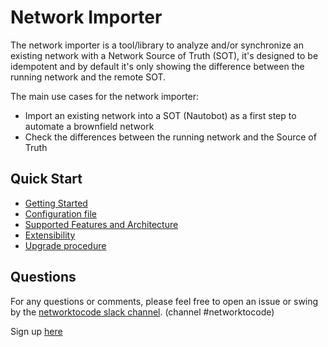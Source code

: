 # Network Importer

The network importer is a tool/library to analyze and/or synchronize an existing network with a Network Source of Truth (SOT), it's designed to be idempotent and by default it's only showing the difference between the running network and the remote SOT.

The main use cases for the network importer:

- Import an existing network into a SOT (Nautobot) as a first step to automate a brownfield network
- Check the differences between the running network and the Source of Truth

## Quick Start

- [Getting Started](docs/getting_started.md)
- [Configuration file](docs/configuration.md)
- [Supported Features and Architecture](docs/architecture.md)
- [Extensibility](docs/extensibility.md)
- [Upgrade procedure](docs/upgrade.md)

## Questions

For any questions or comments, please feel free to open an issue or swing by the [networktocode slack channel](https://networktocode.slack.com/). (channel #networktocode)

Sign up [here](http://slack.networktocode.com/)
